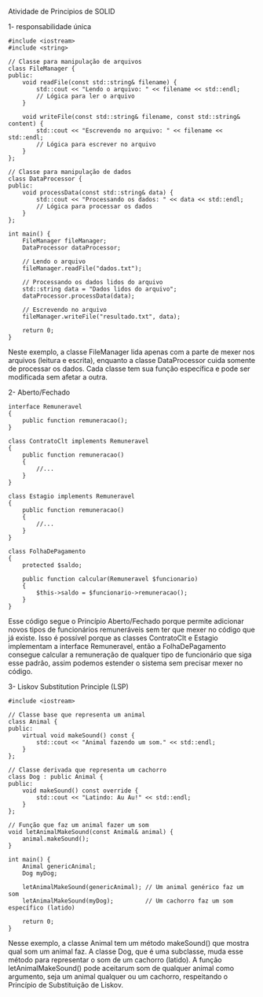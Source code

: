 Atividade de Principios de SOLID

1- responsabilidade única 
          
    #include <iostream>
    #include <string>
    
    // Classe para manipulação de arquivos
    class FileManager {
    public:
        void readFile(const std::string& filename) {
            std::cout << "Lendo o arquivo: " << filename << std::endl;
            // Lógica para ler o arquivo
        }
    
        void writeFile(const std::string& filename, const std::string& content) {
            std::cout << "Escrevendo no arquivo: " << filename << std::endl;
            // Lógica para escrever no arquivo
        }
    };
    
    // Classe para manipulação de dados
    class DataProcessor {
    public:
        void processData(const std::string& data) {
            std::cout << "Processando os dados: " << data << std::endl;
            // Lógica para processar os dados
        }
    };
    
    int main() {
        FileManager fileManager;
        DataProcessor dataProcessor;
    
        // Lendo o arquivo
        fileManager.readFile("dados.txt");
    
        // Processando os dados lidos do arquivo
        std::string data = "Dados lidos do arquivo";
        dataProcessor.processData(data);
    
        // Escrevendo no arquivo
        fileManager.writeFile("resultado.txt", data);
    
        return 0;
    }
Neste exemplo, a classe FileManager lida apenas com a parte de mexer nos arquivos (leitura e escrita), 
enquanto a classe DataProcessor cuida somente de processar os dados. Cada classe tem sua função específica
e pode ser modificada sem afetar a outra.

2- Aberto/Fechado

    interface Remuneravel
    {
        public function remuneracao();
    }
    
    class ContratoClt implements Remuneravel
    {
        public function remuneracao()
        {
            //...
        }
    }
    
    class Estagio implements Remuneravel
    {
        public function remuneracao()
        {
            //...
        }
    }
    
    class FolhaDePagamento
    {
        protected $saldo;
        
        public function calcular(Remuneravel $funcionario)
        {
            $this->saldo = $funcionario->remuneracao();
        }
    }

Esse código segue o Princípio Aberto/Fechado porque permite adicionar novos tipos de funcionários remuneráveis sem ter que mexer
no código que já existe. Isso é possível porque as classes ContratoClt e Estagio implementam a interface Remuneravel, então a
FolhaDePagamento consegue calcular a remuneração de qualquer tipo de funcionário que siga esse padrão, assim podemos estender o
sistema sem precisar mexer no código.
    
3- Liskov Substitution Principle (LSP)
    
    #include <iostream>
    
    // Classe base que representa um animal
    class Animal {
    public:
        virtual void makeSound() const {
            std::cout << "Animal fazendo um som." << std::endl;
        }
    };
    
    // Classe derivada que representa um cachorro
    class Dog : public Animal {
    public:
        void makeSound() const override {
            std::cout << "Latindo: Au Au!" << std::endl;
        }
    };
    
    // Função que faz um animal fazer um som
    void letAnimalMakeSound(const Animal& animal) {
        animal.makeSound();
    }
    
    int main() {
        Animal genericAnimal;
        Dog myDog;
    
        letAnimalMakeSound(genericAnimal); // Um animal genérico faz um som
        letAnimalMakeSound(myDog);         // Um cachorro faz um som específico (latido)
    
        return 0;
    }

Nesse exemplo, a classe Animal tem um método makeSound() que mostra qual som um animal faz. A classe Dog, que é uma subclasse,
muda esse método para representar o som de um cachorro (latido). A função letAnimalMakeSound() pode aceitarum som de qualquer animal como 
argumento, seja um animal qualquer ou um cachorro, respeitando o Princípio de Substituição de Liskov.


